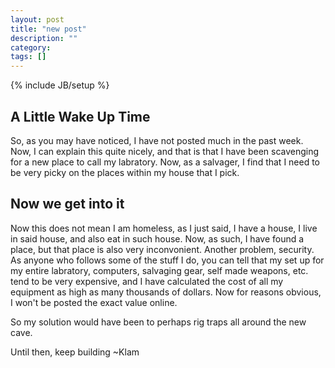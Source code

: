 ```yaml
---
layout: post
title: "new post"
description: ""
category: 
tags: []
---
```

{% include JB/setup %}

## A  Little Wake Up Time ##
So, as you may have noticed, I have not posted much in the past week. Now, I can explain this quite nicely, and that is that I have been scavenging for a new place to call my labratory. Now, as a salvager, I find that I need to be very picky on the places within my house that I pick.

## Now we get into it ##

Now this does not mean I am homeless, as I just said, I have a house, I live in said house, and also eat in such house.
Now, as such, I have found a place, but that place is also very inconvonient. Another problem, security. As anyone who follows some of the stuff I do, you can tell that my set up for my entire labratory, computers, salvaging gear, self made weapons, etc. tend to be very expensive, and I have calculated the cost of all my equipment as high as many thousands of dollars. Now for reasons obvious, I won't be posted the exact value online.

So my solution would have been to perhaps rig traps all around the new cave.

Until then, keep building
~Klam

